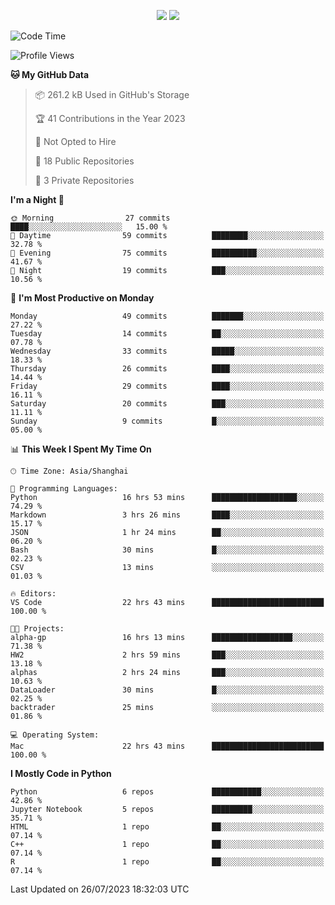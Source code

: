 <p align="center">
    <img src = "https://github-readme-stats.vercel.app/api?username=Zheng-Yi-git&show_icons=true&theme=yeblu&hide_border=true&count_private=true">
    <img src = "https://github-readme-stats.vercel.app/api/top-langs/?username=Zheng-Yi-git&hide=html,css&theme=yeblu&layout=compact&hide_border=true&count_private=true&langs_count=8">
</p>

<!--START_SECTION:waka-->
![Code Time](http://img.shields.io/badge/Code%20Time-587%20hrs%2014%20mins-blue)

![Profile Views](http://img.shields.io/badge/Profile%20Views-2-blue)

**🐱 My GitHub Data** 

> 📦 261.2 kB Used in GitHub's Storage 
 > 
> 🏆 41 Contributions in the Year 2023
 > 
> 🚫 Not Opted to Hire
 > 
> 📜 18 Public Repositories 
 > 
> 🔑 3 Private Repositories 
 > 
**I'm a Night 🦉** 

```text
🌞 Morning                27 commits          ████░░░░░░░░░░░░░░░░░░░░░   15.00 % 
🌆 Daytime                59 commits          ████████░░░░░░░░░░░░░░░░░   32.78 % 
🌃 Evening                75 commits          ██████████░░░░░░░░░░░░░░░   41.67 % 
🌙 Night                  19 commits          ███░░░░░░░░░░░░░░░░░░░░░░   10.56 % 
```
📅 **I'm Most Productive on Monday** 

```text
Monday                   49 commits          ███████░░░░░░░░░░░░░░░░░░   27.22 % 
Tuesday                  14 commits          ██░░░░░░░░░░░░░░░░░░░░░░░   07.78 % 
Wednesday                33 commits          █████░░░░░░░░░░░░░░░░░░░░   18.33 % 
Thursday                 26 commits          ████░░░░░░░░░░░░░░░░░░░░░   14.44 % 
Friday                   29 commits          ████░░░░░░░░░░░░░░░░░░░░░   16.11 % 
Saturday                 20 commits          ███░░░░░░░░░░░░░░░░░░░░░░   11.11 % 
Sunday                   9 commits           █░░░░░░░░░░░░░░░░░░░░░░░░   05.00 % 
```


📊 **This Week I Spent My Time On** 

```text
🕑︎ Time Zone: Asia/Shanghai

💬 Programming Languages: 
Python                   16 hrs 53 mins      ███████████████████░░░░░░   74.29 % 
Markdown                 3 hrs 26 mins       ████░░░░░░░░░░░░░░░░░░░░░   15.17 % 
JSON                     1 hr 24 mins        ██░░░░░░░░░░░░░░░░░░░░░░░   06.20 % 
Bash                     30 mins             █░░░░░░░░░░░░░░░░░░░░░░░░   02.23 % 
CSV                      13 mins             ░░░░░░░░░░░░░░░░░░░░░░░░░   01.03 % 

🔥 Editors: 
VS Code                  22 hrs 43 mins      █████████████████████████   100.00 % 

🐱‍💻 Projects: 
alpha-gp                 16 hrs 13 mins      ██████████████████░░░░░░░   71.38 % 
HW2                      2 hrs 59 mins       ███░░░░░░░░░░░░░░░░░░░░░░   13.18 % 
alphas                   2 hrs 24 mins       ███░░░░░░░░░░░░░░░░░░░░░░   10.63 % 
DataLoader               30 mins             █░░░░░░░░░░░░░░░░░░░░░░░░   02.25 % 
backtrader               25 mins             ░░░░░░░░░░░░░░░░░░░░░░░░░   01.86 % 

💻 Operating System: 
Mac                      22 hrs 43 mins      █████████████████████████   100.00 % 
```

**I Mostly Code in Python** 

```text
Python                   6 repos             ███████████░░░░░░░░░░░░░░   42.86 % 
Jupyter Notebook         5 repos             █████████░░░░░░░░░░░░░░░░   35.71 % 
HTML                     1 repo              ██░░░░░░░░░░░░░░░░░░░░░░░   07.14 % 
C++                      1 repo              ██░░░░░░░░░░░░░░░░░░░░░░░   07.14 % 
R                        1 repo              ██░░░░░░░░░░░░░░░░░░░░░░░   07.14 % 
```




 Last Updated on 26/07/2023 18:32:03 UTC
<!--END_SECTION:waka-->
